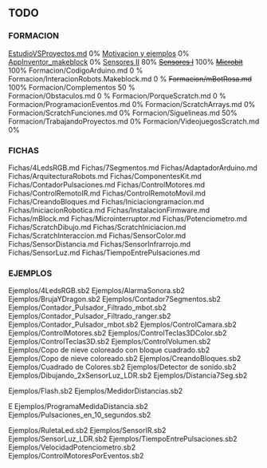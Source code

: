 ## TODO

### FORMACION
[EstudioVSProyectos.md](./Formacion/EstudioVSProyectos.md) 0%
[Motivacion y ejemplos](./Formacion/MotivacionEjemplos.md) 0%
[AppInventor_makeblock](./AppInventor/AppInventor_makeblock.md) 0% 
[Sensores II](./Formacion/Sensores_I.md) 80%
~~[Sensores I](./Formacion/Sensores_II.md)~~ 100%
~~[Microbit](./Microbit/Microbit.md)~~  100%
Formacion/CodigoArduino.md 0 %
Formacion/InteracionRobots.Makeblock.md 0 %
~~Formacion/mBotRosa.md~~ 100%
Formacion/Complementos 50 %  
Formacion/Obstaculos.md 0 %
Formacion/PorqueScratch.md 0 %
Formacion/ProgramacionEventos.md 0%
Formacion/ScratchArrays.md  0%
Formacion/ScratchFunciones.md  0%
Formacion/Siguelineas.md  50%
Formacion/TrabajandoProyectos.md  0%
Formacion/VideojuegosScratch.md  0%

### FICHAS

Fichas/4LedsRGB.md
Fichas/7Segmentos.md
Fichas/AdaptadorArduino.md
Fichas/ArquitecturaRobots.md
Fichas/ComponentesKit.md
Fichas/ContadorPulsaciones.md
Fichas/ControlMotores.md
Fichas/ControlRemotoIR.md
Fichas/ControlRemotoMovil.md
Fichas/CreandoBloques.md
Fichas/Iniciaciongramacion.md
Fichas/IniciacionRobotica.md
Fichas/InstalacionFirmware.md
Fichas/mBlock.md
Fichas/Microinterruptor.md
Fichas/Potenciometro.md
Fichas/ScratchDibujo.md
Fichas/ScratchIniciacion.md
Fichas/ScratchInteraccion.md
Fichas/SensorColor.md
Fichas/SensorDistancia.md
Fichas/SensorInfrarrojo.md
Fichas/SensorLuz.md
Fichas/TiempoEntrePulsaciones.md

### EJEMPLOS

Ejemplos/4LedsRGB.sb2
Ejemplos/AlarmaSonora.sb2
Ejemplos/BrujaYDragon.sb2
Ejemplos/Contador7Segmentos.sb2
Ejemplos/Contador_Pulsador_Filtrado_mbot.sb2
Ejemplos/Contador_Pulsador_Filtrado_ranger.sb2
Ejemplos/Contador_Pulsador_mbot.sb2
Ejemplos/ControlCamara.sb2
Ejemplos/ControlMotores.sb2
Ejemplos/ControlTeclas3DColor.sb2
Ejemplos/ControlTeclas3D.sb2
Ejemplos/ControlVolumen.sb2
Ejemplos/Copo de nieve coloreado con bloque cuadrado.sb2
Ejemplos/Copo de nieve coloreado.sb2
Ejemplos/CreandoBloques.sb2
Ejemplos/Cuadrado de Colores.sb2
Ejemplos/Detector de sonido.sb2
Ejemplos/Dibujando_2xSensorLuz_LDR.sb2
Ejemplos/Distancia7Seg.sb2

Ejemplos/Flash.sb2
Ejemplos/MedidorDistancias.sb2


E
Ejemplos/ProgramaMedidaDistancia.sb2
Ejemplos/Pulsaciones_en_10_segundos.sb2

Ejemplos/RuletaLed.sb2
Ejemplos/SensorIR.sb2
Ejemplos/SensorLuz_LDR.sb2
Ejemplos/TiempoEntrePulsaciones.sb2
Ejemplos/VelocidadPotenciometro.sb2
Ejemplos/ControlMotoresPorEventos.sb2
